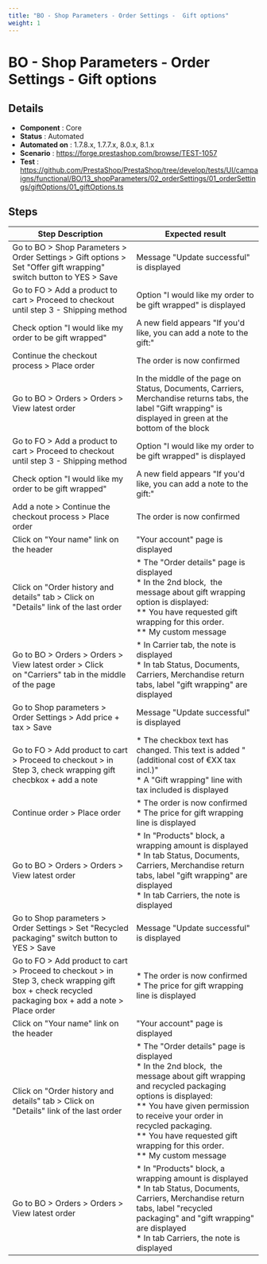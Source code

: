 ```yaml
---
title: "BO - Shop Parameters - Order Settings -  Gift options"
weight: 1
---
```


# BO - Shop Parameters - Order Settings -  Gift options
## Details
* **Component** : Core
* **Status** : Automated
* **Automated on** : 1.7.8.x, 1.7.7.x, 8.0.x, 8.1.x
* **Scenario** : https://forge.prestashop.com/browse/TEST-1057
* **Test** : https://github.com/PrestaShop/PrestaShop/tree/develop/tests/UI/campaigns/functional/BO/13_shopParameters/02_orderSettings/01_orderSettings/giftOptions/01_giftOptions.ts

## Steps
| Step Description | Expected result |
| ----- | ----- |
| Go to BO > Shop Parameters > Order Settings > Gift options > Set "Offer gift wrapping" switch button to YES > Save | Message "Update successful" is displayed |
| Go to FO > Add a product to cart > Proceed to checkout until step 3 - Shipping method | Option "I would like my order to be gift wrapped" is displayed |
| Check option "I would like my order to be gift wrapped" | A new field appears "If you'd like, you can add a note to the gift:" |
| Continue the checkout process > Place order | The order is now confirmed |
| Go to BO > Orders > Orders > View latest order | In the middle of the page on Status, Documents, Carriers, Merchandise returns tabs, the label "Gift wrapping" is displayed in green at the bottom of the block |
| Go to FO > Add a product to cart > Proceed to checkout until step 3 - Shipping method | Option "I would like my order to be gift wrapped" is displayed |
| Check option "I would like my order to be gift wrapped" | A new field appears "If you'd like, you can add a note to the gift:" |
| Add a note > Continue the checkout process > Place order | The order is now confirmed |
| Click on "Your name" link on the header | "Your account" page is displayed |
| Click on "Order history and details" tab > Click on "Details" link of the last order | * The "Order details" page is displayed<br> * In the 2nd block,  the message about gift wrapping option is displayed:<br> ** You have requested gift wrapping for this order.<br> ** My custom message |
| Go to BO > Orders > Orders > View latest order > Click on "Carriers" tab in the middle of the page | * In Carrier tab, the note is displayed<br> * In tab Status, Documents, Carriers, Merchandise return tabs, label "gift wrapping" are displayed |
| Go to Shop parameters > Order Settings > Add price + tax > Save | Message "Update successful" is displayed |
| Go to FO > Add product to cart > Proceed to checkout > in Step 3, check wrapping gift checbkox + add a note | * The checkbox text has changed. This text is added "(additional cost of €XX tax incl.)"<br> * A "Gift wrapping" line with tax included is displayed |
| Continue order > Place order | * The order is now confirmed<br> * The price for gift wrapping line is displayed |
| Go to BO > Orders > Orders > View latest order | * In "Products" block, a wrapping amount is displayed<br> * In tab Status, Documents, Carriers, Merchandise return tabs, label "gift wrapping" are displayed<br> * In tab Carriers, the note is displayed |
| Go to Shop parameters > Order Settings > Set "Recycled packaging" switch button to YES > Save | Message "Update successful" is displayed |
| Go to FO > Add product to cart > Proceed to checkout > in Step 3, check wrapping gift box + check recycled packaging box + add a note > Place order | * The order is now confirmed<br> * The price for gift wrapping line is displayed |
| Click on "Your name" link on the header | "Your account" page is displayed |
| Click on "Order history and details" tab > Click on "Details" link of the last order | * The "Order details" page is displayed<br> * In the 2nd block,  the message about gift wrapping and recycled packaging options is displayed:<br> ** You have given permission to receive your order in recycled packaging. <br> ** You have requested gift wrapping for this order.<br> ** My custom message |
| Go to BO > Orders > Orders > View latest order | * In "Products" block, a wrapping amount is displayed<br> * In tab Status, Documents, Carriers, Merchandise return tabs, label "recycled packaging" and "gift wrapping" are displayed<br> * In tab Carriers, the note is displayed |
